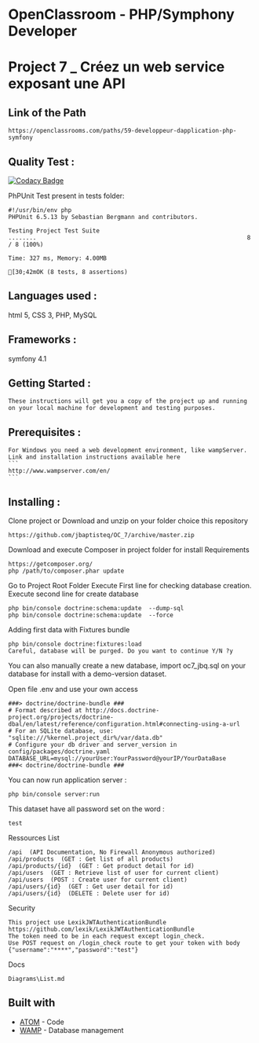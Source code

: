# OpenClassroom - PHP/Symphony Developer
# Project 7 _ Créez un web service exposant une API

## Link of the Path
 ```
 https://openclassrooms.com/paths/59-developpeur-dapplication-php-symfony
 ```

 ## Quality Test :

[![Codacy Badge](https://api.codacy.com/project/badge/Grade/b4449206937143ba8ec3626d4a4e2b19)](https://www.codacy.com/app/jbaptisteq/OC_7?utm_source=github.com&amp;utm_medium=referral&amp;utm_content=jbaptisteq/OC_7&amp;utm_campaign=Badge_Grade)

 PhPUnit Test present in tests folder:
 ```
 #!/usr/bin/env php
 PHPUnit 6.5.13 by Sebastian Bergmann and contributors.

 Testing Project Test Suite
 ........                                                            8 / 8 (100%)

 Time: 327 ms, Memory: 4.00MB

 [30;42mOK (8 tests, 8 assertions)
 ```

 ## Languages used :
   html 5, CSS 3, PHP, MySQL

 ## Frameworks :
   symfony 4.1

 ## Getting Started :
    These instructions will get you a copy of the project up and running on your local machine for development and testing purposes.

 ## Prerequisites :
    For Windows you need a web development environment, like wampServer.
    Link and installation instructions available here
    ```
    http://www.wampserver.com/en/
    ```

 ## Installing :
   Clone project or Download and unzip on your folder choice this repository
   ```
   https://github.com/jbaptisteq/OC_7/archive/master.zip
   ```

   Download and execute Composer in project folder for install Requirements
   ```
   https://getcomposer.org/
   php /path/to/composer.phar update
   ```

   Go to Project Root Folder
   Execute First line for checking database creation.
   Execute second line for create database
   ```
   php bin/console doctrine:schema:update  --dump-sql
   php bin/console doctrine:schema:update  --force
   ```

   Adding first data with Fixtures bundle
   ```
   php bin/console doctrine:fixtures:load
   Careful, database will be purged. Do you want to continue Y/N ?y
   ```

   You can also manually create a new database, import oc7_jbq.sql on your database for install with a demo-version dataset.

   Open file .env and use your own access
   ```
   ###> doctrine/doctrine-bundle ###
   # Format described at http://docs.doctrine-project.org/projects/doctrine-dbal/en/latest/reference/configuration.html#connecting-using-a-url
   # For an SQLite database, use: "sqlite:///%kernel.project_dir%/var/data.db"
   # Configure your db driver and server_version in config/packages/doctrine.yaml
   DATABASE_URL=mysql://yourUser:YourPassword@yourIP/YourDataBase
   ###< doctrine/doctrine-bundle ###
   ```

   You can now run application server :
   ```
   php bin/console server:run
   ```


   This dataset have all password set on the word :
   ```
   test
   ```

   Ressources List
   ```
   /api  (API Documentation, No Firewall Anonymous authorized)
   /api/products  (GET : Get list of all products)
   /api/products/{id}  (GET : Get product detail for id)
   /api/users  (GET : Retrieve list of user for current client)
   /api/users  (POST : Create user for current client)
   /api/users/{id}  (GET : Get user detail for id)
   /api/users/{id}  (DELETE : Delete user for id)
   ```

   Security
   ```
   This project use LexikJWTAuthenticationBundle
   https://github.com/lexik/LexikJWTAuthenticationBundle
   The token need to be in each request except login_check.
   Use POST request on /login_check route to get your token with body {"username":"****","password":"test"}
   ```

   Docs
   ```
   Diagrams\List.md
   ```

  ## Built with
  * [ATOM](https://atom.io/) - Code
  * [WAMP](http://www.wampserver.com/en/) - Database management
